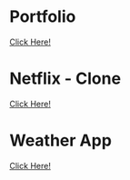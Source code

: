 # Portfolio

[Click Here!](https://harshburnwal.netlify.app/)

# Netflix - Clone

[Click Here!](https://netflicks-clone.netlify.app/)

# Weather App

[Click Here!](https://now-the-weather.netlify.app/)
